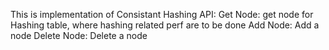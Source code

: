 This is implementation of Consistant Hashing
API:
Get Node: get node for Hashing table, where hashing related perf are to be done
Add Node: Add a node
Delete Node: Delete a node